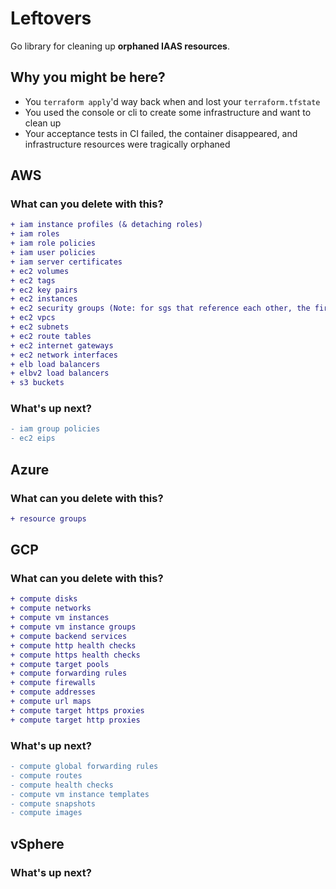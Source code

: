# Leftovers

Go library for cleaning up **orphaned IAAS resources**.


## Why you might be here?
- You `terraform apply`'d way back when and lost your `terraform.tfstate`
- You used the console or cli to create some infrastructure and want to clean up
- Your acceptance tests in CI failed, the container disappeared, and
infrastructure resources were tragically orphaned

## AWS
### What can you delete with this?

```diff
+ iam instance profiles (& detaching roles)
+ iam roles
+ iam role policies
+ iam user policies
+ iam server certificates
+ ec2 volumes
+ ec2 tags
+ ec2 key pairs
+ ec2 instances
+ ec2 security groups (Note: for sgs that reference each other, the first pass will delete the references. Run through a second time.)
+ ec2 vpcs
+ ec2 subnets
+ ec2 route tables
+ ec2 internet gateways
+ ec2 network interfaces
+ elb load balancers
+ elbv2 load balancers
+ s3 buckets
```

### What's up next?

```diff
- iam group policies
- ec2 eips
```

## Azure
### What can you delete with this?

```diff
+ resource groups
```

## GCP
### What can you delete with this?

```diff
+ compute disks
+ compute networks
+ compute vm instances
+ compute vm instance groups
+ compute backend services
+ compute http health checks
+ compute https health checks
+ compute target pools
+ compute forwarding rules
+ compute firewalls
+ compute addresses
+ compute url maps
+ compute target https proxies
+ compute target http proxies
```
### What's up next?

```diff
- compute global forwarding rules
- compute routes
- compute health checks
- compute vm instance templates
- compute snapshots
- compute images
```

## vSphere
### What's up next?


